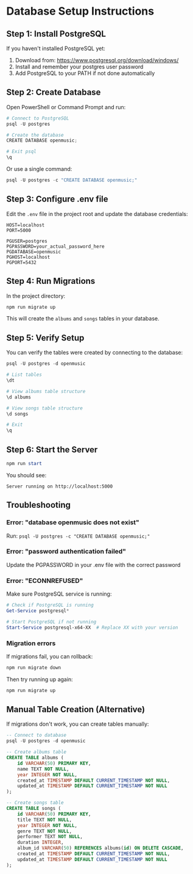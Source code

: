 # Database Setup Instructions

## Step 1: Install PostgreSQL

If you haven't installed PostgreSQL yet:
1. Download from: https://www.postgresql.org/download/windows/
2. Install and remember your postgres user password
3. Add PostgreSQL to your PATH if not done automatically

## Step 2: Create Database

Open PowerShell or Command Prompt and run:

```powershell
# Connect to PostgreSQL
psql -U postgres

# Create the database
CREATE DATABASE openmusic;

# Exit psql
\q
```

Or use a single command:
```powershell
psql -U postgres -c "CREATE DATABASE openmusic;"
```

## Step 3: Configure .env file

Edit the `.env` file in the project root and update the database credentials:

```
HOST=localhost
PORT=5000

PGUSER=postgres
PGPASSWORD=your_actual_password_here
PGDATABASE=openmusic
PGHOST=localhost
PGPORT=5432
```

## Step 4: Run Migrations

In the project directory:

```powershell
npm run migrate up
```

This will create the `albums` and `songs` tables in your database.

## Step 5: Verify Setup

You can verify the tables were created by connecting to the database:

```powershell
psql -U postgres -d openmusic

# List tables
\dt

# View albums table structure
\d albums

# View songs table structure
\d songs

# Exit
\q
```

## Step 6: Start the Server

```powershell
npm run start
```

You should see:
```
Server running on http://localhost:5000
```

## Troubleshooting

### Error: "database openmusic does not exist"
Run: `psql -U postgres -c "CREATE DATABASE openmusic;"`

### Error: "password authentication failed"
Update the PGPASSWORD in your .env file with the correct password

### Error: "ECONNREFUSED"
Make sure PostgreSQL service is running:
```powershell
# Check if PostgreSQL is running
Get-Service postgresql*

# Start PostgreSQL if not running
Start-Service postgresql-x64-XX  # Replace XX with your version
```

### Migration errors
If migrations fail, you can rollback:
```powershell
npm run migrate down
```

Then try running up again:
```powershell
npm run migrate up
```

## Manual Table Creation (Alternative)

If migrations don't work, you can create tables manually:

```sql
-- Connect to database
psql -U postgres -d openmusic

-- Create albums table
CREATE TABLE albums (
    id VARCHAR(50) PRIMARY KEY,
    name TEXT NOT NULL,
    year INTEGER NOT NULL,
    created_at TIMESTAMP DEFAULT CURRENT_TIMESTAMP NOT NULL,
    updated_at TIMESTAMP DEFAULT CURRENT_TIMESTAMP NOT NULL
);

-- Create songs table
CREATE TABLE songs (
    id VARCHAR(50) PRIMARY KEY,
    title TEXT NOT NULL,
    year INTEGER NOT NULL,
    genre TEXT NOT NULL,
    performer TEXT NOT NULL,
    duration INTEGER,
    album_id VARCHAR(50) REFERENCES albums(id) ON DELETE CASCADE,
    created_at TIMESTAMP DEFAULT CURRENT_TIMESTAMP NOT NULL,
    updated_at TIMESTAMP DEFAULT CURRENT_TIMESTAMP NOT NULL
);
```
